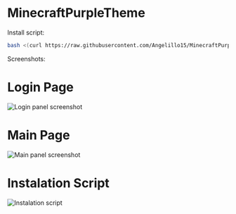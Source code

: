 # MinecraftPurpleTheme

Install script:
```sh
bash <(curl https://raw.githubusercontent.com/Angelillo15/MinecraftPurpleTheme/main/install.sh)
```

Screenshots:

# Login Page
![Login panel screenshot](https://telegra.ph/file/0485d8f647952765d2f55.png "Main panel screenshot")
# Main Page
![Main panel screenshot](https://telegra.ph/file/9f1678a41eba358538dd0.png "Main panel screenshot")
# Instalation Script
![Instalation script](https://i.imgur.com/8hFZG5b.png "Instalation script")
